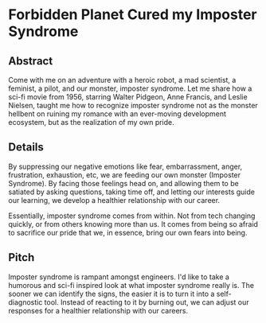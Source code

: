 # Forbidden Planet Cured my Imposter Syndrome

## Abstract

Come with me on an adventure with a heroic robot, a mad scientist, a feminist, a pilot, and our monster, imposter syndrome. Let me share how a sci-fi movie from 1956, starring Walter Pidgeon, Anne Francis, and Leslie Nielsen, taught me how to recognize imposter syndrome not as the monster hellbent on ruining my romance with an ever-moving development ecosystem, but as the realization of my own pride. 

## Details

By suppressing our negative emotions like fear, embarrassment, anger, frustration, exhaustion, etc, we are feeding our own monster (Imposter Syndrome). By facing those feelings head on, and allowing them to be satiated by asking questions, taking time off, and letting our interests guide our learning, we develop a healthier relationship with our career.

Essentially, imposter syndrome comes from within. Not from tech changing quickly, or from others knowing more than us. It comes from being so afraid to sacrifice our pride that we, in essence, bring our own fears into being.

## Pitch

Imposter syndrome is rampant amongst engineers. I'd like to take a humorous and sci-fi inspired look at what imposter syndrome really is. The sooner we can identify the signs, the easier it is to turn it into a self-diagnostic tool. Instead of reacting to it by burning out, we can adjust our responses for a healthier relationship with our careers. 
